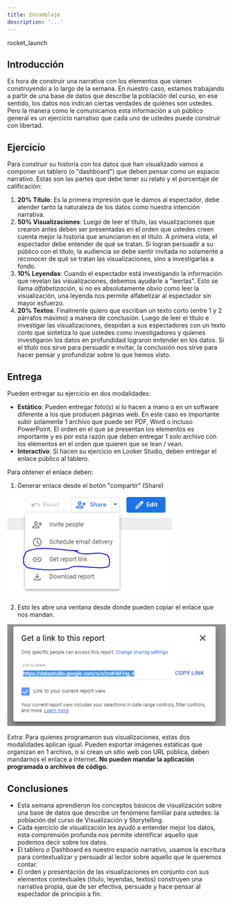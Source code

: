 ```yaml
---
title: Ensamblaje
description: '...'
---
```


<span class="material-icons title-icon">rocket_launch</span>

## Introducción

Es hora de construir una narrativa con los elementos que vienen construyendo a lo largo de la semana. En nuestro caso, estamos trabajando a partir de una base de datos que describe la población del curso, en ese sentido, los datos nos indican ciertas verdades de quiénes son ustedes. Pero la manera como le comunicamos esta información a un público general es un ejercicio narrativo que cada uno de ustedes puede construir con libertad.

## Ejercicio

Para construir su historia con los datos que han visualizado vamos a componer un tablero (o "dashboard") que deben pensar como un espacio narrativo. Estas son las partes que debe tener su relato y el porcentaje de calificación:

1. **20% Título**: Es la primera impresión que le damos al espectador, debe atender tanto la naturaleza de los datos como nuestra intención narrativa.
2. **50% Visualizaciones**: Luego de leer el título, las visualizaciones que crearon antes deben ser presentadas en el orden que ustedes creen cuenta mejor la historia que anunciaron en el título. A primera vista, el espectador debe entender de qué se tratan. Si logran persuadir a su público con el título, la audiencia se debe sentir invitada no solamente a reconocer de qué se tratan las visualizaciones, sino a investigarlas a fondo.
3. **10% Leyendas**: Cuando el espectador está investigando la información que revelan las visualizaciones, debemos ayudarle a "leerlas". Esto se llama _alfabetización_, si no es absolutamente obvio como leer la visualización, una leyenda nos permite alfabetizar al espectador sin mayor esfuerzo.
4. **20% Textos**: Finalmente quiero que escriban un texto corto (entre 1 y 2 párrafos máximo) a manera de conclusión. Luego de leer el título e investigar las visualizaciones, despidan a sus espectadores con un texto corto que sintetiza lo que ustedes como investigadores y quienes investigaron los datos en profundidad lograron entender en los datos. Si el título nos sirve para persuadir e invitar, la conclusión nos sirve para hacer pensar y profundizar sobre lo que hemos visto.

## Entrega

Pueden entregar su ejercicio en dos modalidades:

- **Estático**: Pueden entregar foto(s) si lo hacen a mano o en un software diferente a los que producen páginas web. En este caso es importante subir solamente 1 archivo que puede ser PDF, Word o incluso PowerPoint. El orden en el que se presentan los elementos es importante y es por esta razón que deben entregar 1 solo archivo con los elementos en el orden que quieren que se lean / vean.
- **Interactivo**: Si hacen su ejercicio en Looker Studio, deben entregar el enlace público al tablero.

Para obtener el enlace deben:

1. Generar enlace desde el botón "compartir" (Share)

![Compartir Enlace](/vysimgs/gds-obtener-enlace.png)

2. Esto les abre una ventana desde donde pueden copiar el enlace que nos mandan.

![Enlace Público](/vysimgs/gds-enlace-publico.png)

Extra: Para quienes programaron sus visualizaciones, estas dos modalidades aplican igual. Pueden exportar imágenes estáticas que organizan en 1 archivo, o si crean un sitio web con URL pública, deben mandarnos el enlace a internet. **No pueden mandar la aplicación programada o archivos de código.**

## Conclusiones

- Esta semana aprendieron los conceptos básicos de visualización sobre una base de datos que describe un fenómeno familiar para ustedes: la población del curso de Visualización y Storytelling.
- Cada ejercicio de visualización les ayudó a entender mejor los datos, esta comprensión profunda nos permite identificar aquello que podemos decir sobre los datos.
- El tablero o Dashboard es nuestro espacio narrativo, usamos la escritura para contextualizar y persuadir al lector sobre aquello que le queremos contar.
- El orden y presentación de las visualizaciones en conjunto con sus elementos contextuales (título, leyendas, textos) construyen una narrativa propia, que de ser efectiva, persuade y hace pensar al espectador de principio a fin.
